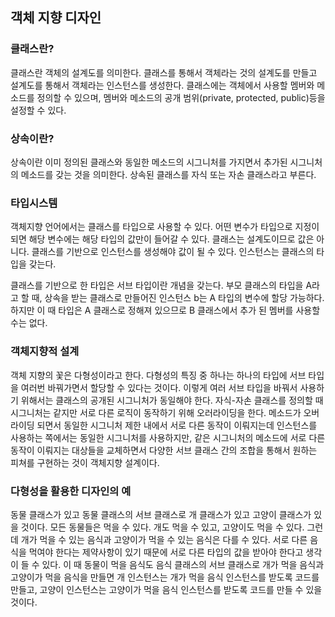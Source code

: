 ## 객체 지향 디자인

### 클래스란?
클래스란 객체의 설계도를 의미한다. 클래스를 통해서 객체라는 것의 설계도를 만들고 설계도를 통해서 객체라는 인스턴스를 생성한다. 클래스에는 객체에서 사용할 멤버와 메소드를 정의할 수 있으며, 멤버와 메소드의 공개 범위(private, protected, public)등을 설정할 수 있다.

### 상속이란?
상속이란 이미 정의된 클래스와 동일한 메소드의 시그니처를 가지면서 추가된 시그니처의 메소드를 갖는 것을 의미한다. 상속된 클래스를 자식 또는 자손 클래스라고 부른다.

### 타입시스템
객체지향 언어에서는 클래스를 타입으로 사용할 수 있다. 어떤 변수가 타입으로 지정이 되면 해당 변수에는 해당 타입의 값만이 들어갈 수 있다. 클래스는 설계도이므로 값은 아니다. 클래스를 기반으로 인스턴스를 생성해야 값이 될 수 있다. 인스턴스는 클래스의 타입을 갖는다.

클래스를 기반으로 한 타입은 서브 타입이란 개념을 갖는다. 부모 클래스의 타입을 A라고 할 때, 상속을 받는 클래스로 만들어진 인스턴스 b는 A 타입의 변수에 할당 가능하다. 하지만 이 때 타입은 A 클래스로 정해져 있으므로 B 클래스에서 추가 된 멤버를 사용할 수는 없다.

### 객체지향적 설계
객체 지향의 꽃은 다형성이라고 한다. 다형성의 특징 중 하나는 하나의 타입에 서브 타입을 여러번 바꿔가면서 할당할 수 있다는 것이다. 이렇게 여러 서브 타입을 바꿔서 사용하기 위해서는 클래스의 공개된 시그니처가 동일해야 한다. 자식-자손 클래스를 정의할 때 시그니처는 같지만 서로 다른 로직이 동작하기 위해 오러라이딩을 한다. 메소드가 오버라이딩 되면서 동일한 시그니처 제한 내에서 서로 다른 동작이 이뤄지는데 인스턴스를 사용하는 쪽에서는 동일한 시그니처를 사용하지만, 같은 시그니처의 메소드에 서로 다른 동작이 이뤄지는 대상들을 교체하면서 다양한 서브 클래스 간의 조합을 통해서 원하는 피쳐를 구현하는 것이 객체지향 설계이다.

### 다형성을 활용한 디자인의 예
동물 클래스가 있고 동물 클래스의 서브 클래스로 개 클래스가 있고 고양이 클래스가 있을 것이다. 모든 동물들은 먹을 수 있다. 개도 먹을 수 있고, 고양이도 먹을 수 있다. 그런데 개가 먹을 수 있는 음식과 고양이가 먹을 수 있는 음식은 다를 수 있다. 서로 다른 음식을 먹여야 한다는 제약사항이 있기 때문에 서로 다른 타입의 값을 받아야 한다고 생각이 들 수 있다. 이 때 동물이 먹을 음식도 음식 클래스의 서브 클래스로 개가 먹을 음식과 고양이가 먹을 음식을 만들면 개 인스턴스는 개가 먹을 음식 인스턴스를 받도록 코드를 만들고, 고양이 인스턴스는 고양이가 먹을 음식 인스턴스를 받도록 코드를 만들 수 있을 것이다.
